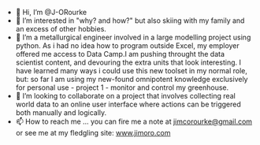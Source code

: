 - 👋 Hi, I’m @J-ORourke
- 👀 I’m interested in "why? and how?" but also skiing with my family and an excess of other hobbies.
- 🌱 I’m a metallurgical engineer involved in a large modelling project using python. As i had no idea how to program outside Excel, my employer offered me access to Data Camp.I am pushing throught the data scientist content, and devouring the extra units that look interesting. I have learned many ways i could use this new toolset in my normal role, but: so far I am using my new-found omnipotent knowledge exclusively for personal use - project 1 - monitor and control my greenhouse.
- 💞️ I’m looking to collaborate on a project that involves collecting real world data to an online user interface where actions can be triggered both manually and logically.
- 📫 How to reach me ... you can fire me a note at jimcorourke@gmail.com or see me at my fledgling site: www.jimoro.com

<!---
J-ORourke/J-ORourke is a ✨ special ✨ repository because its `README.md` (this file) appears on your GitHub profile.
You can click the Preview link to take a look at your changes.
--->
